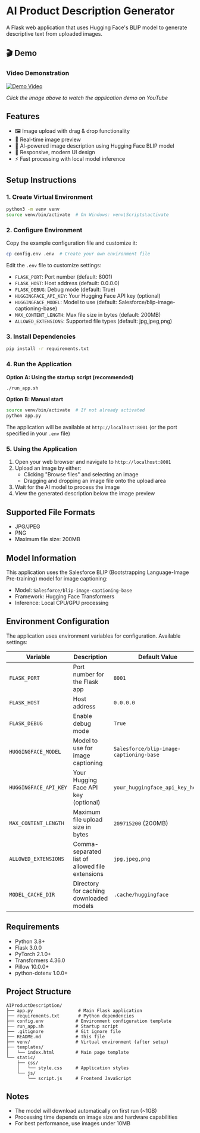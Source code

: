 # AI Product Description Generator

A Flask web application that uses Hugging Face's BLIP model to generate descriptive text from uploaded images.

## 🎬 Demo

### Video Demonstration

[![Demo Video](https://img.youtube.com/vi/k98CJ4k5riw/maxresdefault.jpg)](https://www.youtube.com/watch?v=k98CJ4k5riw)

*Click the image above to watch the application demo on YouTube*


## Features

- 🖼️ Image upload with drag & drop functionality
- 📸 Real-time image preview
- 🤖 AI-powered image description using Hugging Face BLIP model
- 📱 Responsive, modern UI design
- ⚡ Fast processing with local model inference

## Setup Instructions

### 1. Create Virtual Environment

```bash
python3 -m venv venv
source venv/bin/activate  # On Windows: venv\Scripts\activate
```

### 2. Configure Environment

Copy the example configuration file and customize it:
```bash
cp config.env .env  # Create your own environment file
```

Edit the `.env` file to customize settings:
- `FLASK_PORT`: Port number (default: 8001)
- `FLASK_HOST`: Host address (default: 0.0.0.0)
- `FLASK_DEBUG`: Debug mode (default: True)
- `HUGGINGFACE_API_KEY`: Your Hugging Face API key (optional)
- `HUGGINGFACE_MODEL`: Model to use (default: Salesforce/blip-image-captioning-base)
- `MAX_CONTENT_LENGTH`: Max file size in bytes (default: 200MB)
- `ALLOWED_EXTENSIONS`: Supported file types (default: jpg,jpeg,png)

### 3. Install Dependencies

```bash
pip install -r requirements.txt
```

### 4. Run the Application

**Option A: Using the startup script (recommended)**
```bash
./run_app.sh
```

**Option B: Manual start**
```bash
source venv/bin/activate  # If not already activated
python app.py
```

The application will be available at `http://localhost:8001` (or the port specified in your `.env` file)

### 5. Using the Application

1. Open your web browser and navigate to `http://localhost:8001`
2. Upload an image by either:
   - Clicking "Browse files" and selecting an image
   - Dragging and dropping an image file onto the upload area
3. Wait for the AI model to process the image
4. View the generated description below the image preview

## Supported File Formats

- JPG/JPEG
- PNG
- Maximum file size: 200MB

## Model Information

This application uses the Salesforce BLIP (Bootstrapping Language-Image Pre-training) model for image captioning:
- Model: `Salesforce/blip-image-captioning-base`
- Framework: Hugging Face Transformers
- Inference: Local CPU/GPU processing

## Environment Configuration

The application uses environment variables for configuration. Available settings:

| Variable | Description | Default Value |
|----------|-------------|---------------|
| `FLASK_PORT` | Port number for the Flask app | `8001` |
| `FLASK_HOST` | Host address | `0.0.0.0` |
| `FLASK_DEBUG` | Enable debug mode | `True` |
| `HUGGINGFACE_MODEL` | Model to use for image captioning | `Salesforce/blip-image-captioning-base` |
| `HUGGINGFACE_API_KEY` | Your Hugging Face API key (optional) | `your_huggingface_api_key_here` |
| `MAX_CONTENT_LENGTH` | Maximum file upload size in bytes | `209715200` (200MB) |
| `ALLOWED_EXTENSIONS` | Comma-separated list of allowed file extensions | `jpg,jpeg,png` |
| `MODEL_CACHE_DIR` | Directory for caching downloaded models | `.cache/huggingface` |

## Requirements

- Python 3.8+
- Flask 3.0.0
- PyTorch 2.1.0+
- Transformers 4.36.0
- Pillow 10.0.0+
- python-dotenv 1.0.0+

## Project Structure

```
AIProductDescription/
├── app.py                 # Main Flask application
├── requirements.txt       # Python dependencies
├── config.env            # Environment configuration template
├── run_app.sh            # Startup script
├── .gitignore            # Git ignore file
├── README.md             # This file
├── venv/                 # Virtual environment (after setup)
├── templates/
│   └── index.html        # Main page template
└── static/
    ├── css/
    │   └── style.css     # Application styles
    └── js/
        └── script.js     # Frontend JavaScript
```

## Notes

- The model will download automatically on first run (~1GB)
- Processing time depends on image size and hardware capabilities
- For best performance, use images under 10MB
